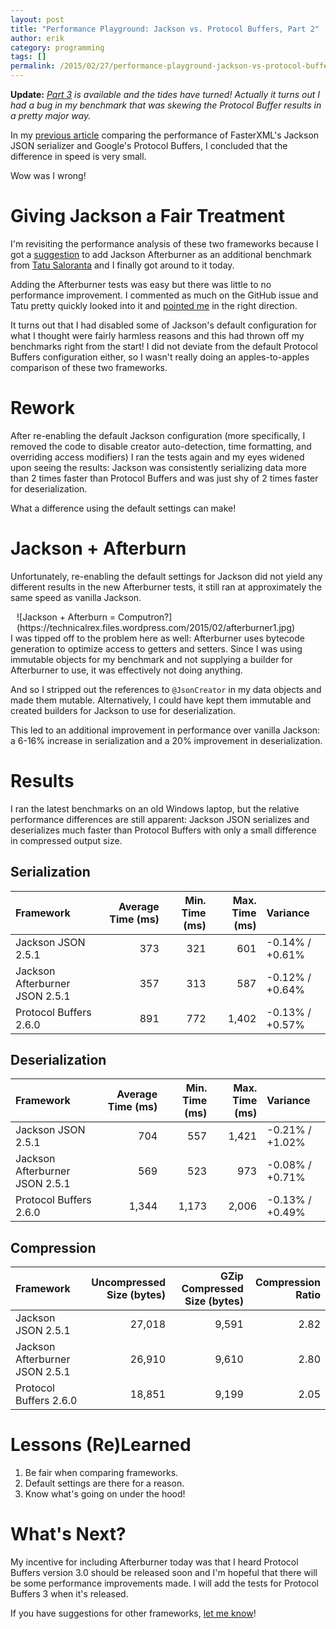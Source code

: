```yaml
---
layout: post
title: "Performance Playground: Jackson vs. Protocol Buffers, Part 2"
author: erik
category: programming
tags: []
permalink: /2015/02/27/performance-playground-jackson-vs-protocol-buffers-part-2
---
```


**Update:** *[Part 3](http://technicalrex.com/2015/06/25/performance-playground-jackson-vs-protocol-buffers-part-3/) is available and the tides have turned! Actually it turns out I had a bug in my benchmark that was skewing the Protocol Buffer results in a pretty major way.*

In my [previous article](http://technicalrex.com/2014/06/23/performance-playground-jackson-vs-protocol-buffers/) comparing the performance of FasterXML's Jackson JSON serializer and Google's Protocol Buffers, I concluded that the difference in speed is very small.

Wow was I wrong!

# Giving Jackson a Fair Treatment

I'm revisiting the performance analysis of these two frameworks because I got a [suggestion](https://github.com/egillespie/performance-playground/issues/1) to add Jackson Afterburner as an additional benchmark from [Tatu Saloranta](https://twitter.com/cowtowncoder) and I finally got around to it today.

Adding the Afterburner tests was easy but there was little to no performance improvement. I commented as much on the GitHub issue and Tatu pretty quickly looked into it and [pointed me](http://www.cowtowncoder.com/blog/archives/2010/04/entry_396.html) in the right direction.

It turns out that I had disabled some of Jackson's default configuration for what I thought were fairly harmless reasons and this had thrown off my benchmarks right from the start! I did not deviate from the default Protocol Buffers configuration either, so I wasn't really doing an apples-to-apples comparison of these two frameworks.

# Rework

After re-enabling the default Jackson configuration (more specifically, I removed the code to disable creator auto-detection, time formatting, and overriding access modifiers) I ran the tests again and my eyes widened upon seeing the results: Jackson was consistently serializing data more than 2 times faster than Protocol Buffers and was just shy of 2 times faster for deserialization.

What a difference using the default settings can make!

# Jackson + Afterburn

Unfortunately, re-enabling the default settings for Jackson did not yield any different results in the new Afterburner tests, it still ran at approximately the same speed as vanilla Jackson.

<span style="float:right;padding-left:10px;">
![Jackson + Afterburn = Computron?](https://technicalrex.files.wordpress.com/2015/02/afterburner1.jpg)
</span>I was tipped off to the problem here as well: Afterburner uses bytecode generation to optimize access to getters and setters. Since I was using immutable objects for my benchmark and not supplying a builder for Afterburner to use, it was effectively not doing anything.

And so I stripped out the references to `@JsonCreator` in my data objects and made them mutable. Alternatively, I could have kept them immutable and created builders for Jackson to use for deserialization.

This led to an additional improvement in performance over vanilla Jackson: a 6-16% increase in serialization and a 20% improvement in deserialization.

# Results

I ran the latest benchmarks on an old Windows laptop, but the relative performance differences are still apparent: Jackson JSON serializes and deserializes much faster than Protocol Buffers with only a small difference in compressed output size.

## Serialization

| Framework | Average Time (ms) | Min. Time (ms) | Max. Time (ms) | Variance |
| :-------- | ----------------: | -------------: | -------------: | :------- |
| Jackson JSON 2.5.1 | 373 | 321 | 601 | -0.14% / +0.61% |
| Jackson Afterburner JSON 2.5.1 | 357 | 313 | 587 | -0.12% / +0.64% |
| Protocol Buffers 2.6.0 | 891 | 772 | 1,402 | -0.13% / +0.57% |

## Deserialization

| Framework | Average Time (ms) | Min. Time (ms) | Max. Time (ms) | Variance |
| :-------- | ----------------: | -------------: | -------------: | :------- |
| Jackson JSON 2.5.1 | 704 | 557 | 1,421 | -0.21% / +1.02% |
| Jackson Afterburner JSON 2.5.1 | 569 | 523 | 973 | -0.08% / +0.71% |
| Protocol Buffers 2.6.0 | 1,344 | 1,173 | 2,006 | -0.13% / +0.49% |

## Compression

| Framework | Uncompressed Size (bytes) | GZip Compressed Size (bytes) | Compression Ratio |
| :-------- | ------------------------: | ---------------------------: | ----------------: |
| Jackson JSON 2.5.1 | 27,018 | 9,591 | 2.82 |
| Jackson Afterburner JSON 2.5.1 | 26,910 | 9,610 | 2.80 |
| Protocol Buffers 2.6.0 | 18,851 | 9,199 | 2.05 |

# Lessons (Re)Learned

1. Be fair when comparing frameworks.
2. Default settings are there for a reason.
3. Know what's going on under the hood!

# What's Next?

My incentive for including Afterburner today was that I heard Protocol Buffers version 3.0 should be released soon and I'm hopeful that there will be some performance improvements made. I will add the tests for Protocol Buffers 3 when it's released.

If you have suggestions for other frameworks, [let me know](mailto:erik.gillespie@gmail.com)!
